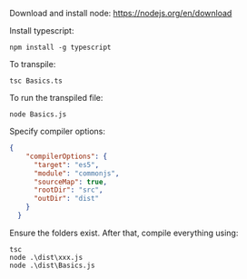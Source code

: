Download and install node:
https://nodejs.org/en/download

Install typescript:

`npm install -g typescript`

To transpile:

`tsc Basics.ts`

To run the transpiled file:

`node Basics.js`



Specify compiler options:
```json
{
    "compilerOptions": {
      "target": "es5",
      "module": "commonjs",
      "sourceMap": true,
      "rootDir": "src",
      "outDir": "dist"
    }
  }
```

Ensure the folders exist. After that, compile everything using:
```
tsc
node .\dist\xxx.js
node .\dist\Basics.js
```